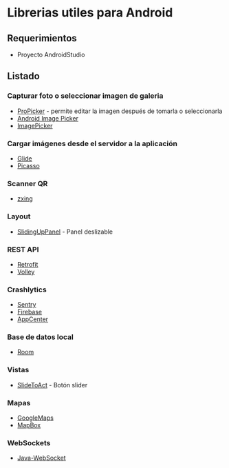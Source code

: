 # Librerias utiles para Android

## Requerimientos
- Proyecto AndroidStudio

## Listado

### Capturar foto o seleccionar imagen de galeria
- [ProPicker](https://github.com/shaon2016/ProPicker) - permite editar la imagen después de tomarla o seleccionarla
- [Android Image Picker](https://github.com/esafirm/android-image-picker)
- [ImagePicker](https://github.com/Dhaval2404/ImagePicker)

### Cargar imágenes desde el servidor a la aplicación
- [Glide](https://github.com/bumptech/glide)
- [Picasso](https://square.github.io/picasso/)

### Scanner QR
- [zxing](https://github.com/journeyapps/zxing-android-embedded)

### Layout
- [SlidingUpPanel](https://github.com/umano/AndroidSlidingUpPanel) - Panel deslizable

### REST API
- [Retrofit](https://square.github.io/retrofit/)
- [Volley](https://google.github.io/volley/)

### Crashlytics
- [Sentry](https://sentry.io/)
- [Firebase](https://firebase.google.com/)
- [AppCenter](https://appcenter.ms/)

### Base de datos local
- [Room](https://developer.android.com/training/data-storage/room)

### Vistas
- [SlideToAct](https://github.com/cortinico/slidetoact) - Botón slider

### Mapas
- [GoogleMaps](https://developers.google.com/maps/documentation/android-sdk/overview?hl=es-419)
- [MapBox](https://www.mapbox.com/)

### WebSockets
- [Java-WebSocket](https://github.com/TooTallNate/Java-WebSocket)